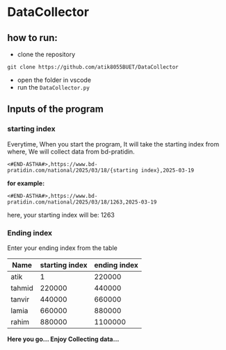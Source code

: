 # DataCollector

## how to run:
- clone the repository
```
git clone https://github.com/atik8055BUET/DataCollector
```
- open the folder in vscode
- run the `DataCollector.py`

## Inputs of the program
### starting index
Everytime, When you start the program, It will take the starting index from where, We will collect data from bd-pratidin.

```
<#END-ASTHA#>,https://www.bd-pratidin.com/national/2025/03/18/{starting index},2025-03-19
```

**for example:**
```
<#END-ASTHA#>,https://www.bd-pratidin.com/national/2025/03/18/1263,2025-03-19
```
here,
your starting index will be: 1263

### Ending index
Enter your ending index from the table

| Name | starting index | ending index |
| --- | --- | --- |
|atik |1 | 220000|
|tahmid | 220000 | 440000 |
|tanvir| 440000| 660000|
|lamia|660000|880000|
|rahim|880000|1100000|

**Here you go... Enjoy Collecting data...**
